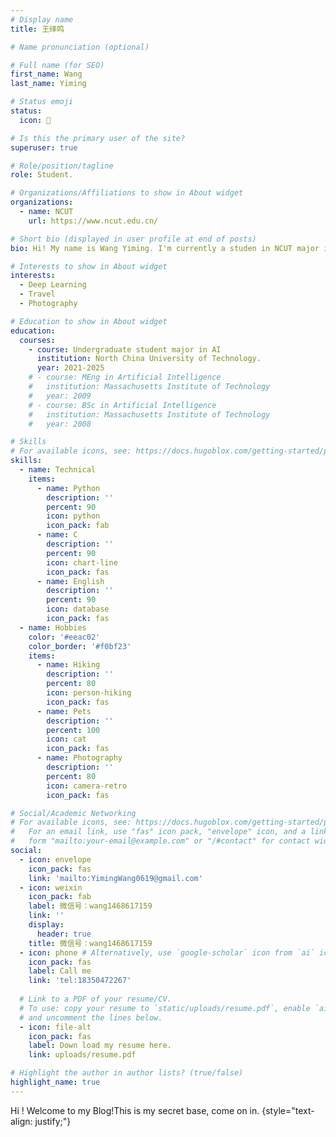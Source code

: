 ```yaml
---
# Display name
title: 王绎鸣

# Name pronunciation (optional)

# Full name (for SEO)
first_name: Wang
last_name: Yiming

# Status emoji
status:
  icon: 🐾

# Is this the primary user of the site?
superuser: true

# Role/position/tagline
role: Student.

# Organizations/Affiliations to show in About widget
organizations:
  - name: NCUT
    url: https://www.ncut.edu.cn/

# Short bio (displayed in user profile at end of posts)
bio: Hi! My name is Wang Yiming. I'm currently a studen in NCUT major in AI.

# Interests to show in About widget
interests:
  - Deep Learning
  - Travel
  - Photography

# Education to show in About widget
education:
  courses:
    - course: Undergraduate student major in AI
      institution: North China University of Technology.
      year: 2021-2025
    # - course: MEng in Artificial Intelligence
    #   institution: Massachusetts Institute of Technology
    #   year: 2009
    # - course: BSc in Artificial Intelligence
    #   institution: Massachusetts Institute of Technology
    #   year: 2008

# Skills
# For available icons, see: https://docs.hugoblox.com/getting-started/page-builder/#icons
skills:
  - name: Technical
    items:
      - name: Python
        description: ''
        percent: 90
        icon: python
        icon_pack: fab
      - name: C
        description: ''
        percent: 90
        icon: chart-line
        icon_pack: fas
      - name: English
        description: ''
        percent: 90
        icon: database
        icon_pack: fas
  - name: Hobbies
    color: '#eeac02'
    color_border: '#f0bf23'
    items:
      - name: Hiking
        description: ''
        percent: 80
        icon: person-hiking
        icon_pack: fas
      - name: Pets
        description: ''
        percent: 100
        icon: cat
        icon_pack: fas
      - name: Photography
        description: ''
        percent: 80
        icon: camera-retro
        icon_pack: fas

# Social/Academic Networking
# For available icons, see: https://docs.hugoblox.com/getting-started/page-builder/#icons
#   For an email link, use "fas" icon pack, "envelope" icon, and a link in the
#   form "mailto:your-email@example.com" or "/#contact" for contact widget.
social:
  - icon: envelope
    icon_pack: fas
    link: 'mailto:YimingWang0619@gmail.com'
  - icon: weixin
    icon_pack: fab
    label: 微信号：wang1468617159
    link: ''
    display:
      header: true
    title: 微信号：wang1468617159
  - icon: phone # Alternatively, use `google-scholar` icon from `ai` icon pack
    icon_pack: fas
    label: Call me
    link: 'tel:18350472267'
 
  # Link to a PDF of your resume/CV.
  # To use: copy your resume to `static/uploads/resume.pdf`, enable `ai` icons in `params.yaml`,
  # and uncomment the lines below.
  - icon: file-alt
    icon_pack: fas
    label: Down load my resume here.
    link: uploads/resume.pdf

# Highlight the author in author lists? (true/false)
highlight_name: true
---
```


Hi ! Welcome to my Blog!This is my secret base, come on in.
{style="text-align: justify;"}
